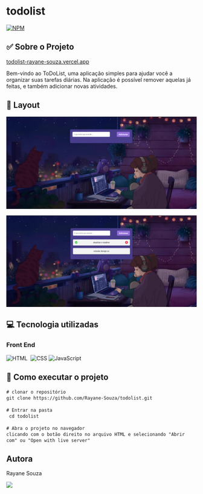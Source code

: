 # todolist
[![NPM](https://img.shields.io/npm/l/react)](https://github.com/Rayane-Souza/todolist/blob/main/LICENSE)

## ✅ Sobre o Projeto

[todolist-rayane-souza.vercel.app](https://todolist-rayane-souza.vercel.app/)

Bem-vindo ao ToDoList, uma aplicação simples para ajudar você a organizar suas tarefas diárias.
Na aplicação é possível remover aquelas já feitas, e também adicionar novas atividades. 

## 🔗 Layout

![Projeto](image.png)

![Projeto](image-1.png)

## 💻 Tecnologia utilizadas
### Front End 
![HTML](https://img.shields.io/badge/-HTML-0D1117?style=for-the-badge&logo=html5&labelColor=0D1117)&nbsp; ![CSS](https://img.shields.io/badge/-CSS-0D1117?style=for-the-badge&logo=CSS3&logoColor=1572B6&labelColor=0D1117)&nbsp;![JavaScript](https://img.shields.io/badge/-JavaScript-0D1117?style=for-the-badge&logo=javascript&labelColor=0D1117&textColor=0D1117)&nbsp;


## 📌 Como executar o projeto
```
# clonar o repositório
git clone https://github.com/Rayane-Souza/todolist.git

# Entrar na pasta
 cd todolist

# Abra o projeto no navegador
clicando com o botão direito no arquivo HTML e selecionando "Abrir com" ou "Open with live server"
``` 

## Autora
Rayane Souza

<a href="https://www.linkedin.com/in/rayanekelly/" target="_blank"><img src="https://img.shields.io/badge/LinkedIn-0077B5?style=for-the-badge&logo=linkedin&logoColor=white" target="_blank"></a>